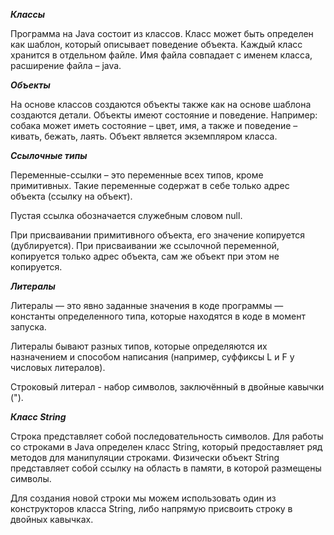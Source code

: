 ***Классы***

Программа на Java состоит из классов. Класс может быть определен как шаблон, который описывает поведение объекта.
Каждый класс хранится в отдельном файле. Имя файла совпадает с именем класса, расширение файла – java.

***Объекты***

На основе классов создаются объекты также как на основе шаблона создаются детали. 
Объекты имеют состояние и поведение. Например: собака может иметь состояние – цвет, имя, а также и поведение – кивать, бежать, лаять. Объект является экземпляром класса.

***Ссылочные типы***

Переменные-ссылки – это переменные всех типов, кроме примитивных. Такие переменные содержат в себе только адрес объекта (ссылку на объект).

Пустая ссылка обозначается служебным словом null.

При присваивании примитивного объекта, его значение копируется (дублируется). При присваивании же ссылочной переменной, копируется только адрес объекта, сам же объект при этом не копируется.

***Литералы***

Литералы — это явно заданные значения в коде программы — константы определенного типа, которые находятся в коде в момент запуска.

Литералы бывают разных типов, которые определяются их назначением и способом написания (например, суффиксы L и F у числовых литералов).

Строковый литерал - набор символов, заключённый в двойные кавычки (").

***Класс String***

Строка представляет собой последовательность символов. Для работы со строками в Java определен класс String, который предоставляет ряд методов для манипуляции строками. Физически объект String представляет собой ссылку на область в памяти, в которой размещены символы.

Для создания новой строки мы можем использовать один из конструкторов класса String, либо напрямую присвоить строку в двойных кавычках.
